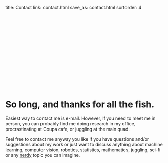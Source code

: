 title: Contact
link: contact.html
save_as: contact.html
sortorder: 4

<div class="map">
    <div tabindex="0" class="leaflet-container" id="map" style="width: inherit; height: 227px; position: relative;"></div>
    <script>
        var map = L.map('map').setView([37.4310000,-122.1734962], 16);
        L.tileLayer.provider('MapQuestOpen.OSM').addTo(map);
        L.marker([37.4301523,-122.1734962]).addTo(map)
        .bindPopup('<b style="font-size: 14px; line-height: 14px; margin-right: -15px;">Gates Building 142<br>Stanford, CA</b><br>os79[at]cornell[dot]edu', {
            offset: new L.Point(0,-40),
            closeButton: false
        })
        .openPopup();
    </script>
</div>

So long, and thanks for all the fish.
====================

Easiest way to contact me is e-mail. However, If you need to meet me in person, you can probably find me doing research in my office, procrastinating at Coupa cafe, or juggling at the main quad.</p>

Feel free to contact me anyway you like if you have questions and/or suggestions about my work or just want to discuss anything about machine learning, computer vision, robotics, statistics, mathematics, juggling, sci-fi or any <a href="https://xkcd.com/356/">nerdy</a> topic you can imagine.</p>
